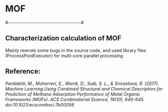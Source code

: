 # MOF
#------------------------------------#
## Characterization calculation of MOF

Mainly rewrote some bugs in the source code, and used library files (ProcessPoolExecutor) for multi-core parallel processing

## Reference:

<i>Pardakhti, M., Moharreri, E., Wanik, D., Suib, S. L., &amp; Srivastava, R. (2017). Machine Learning Using Combined Structural and Chemical Descriptors for Prediction of Methane Adsorption Performance of Metal Organic Frameworks (MOFs). ACS Combinatorial Science, 19(10), 640-645. doi:10.1021/acscombsci.7b00056 </i>
